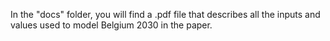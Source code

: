 In the "docs" folder, you will find a .pdf file that describes all the inputs and values used to model Belgium 2030 in the paper.
